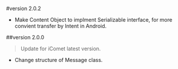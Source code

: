 #version 2.0.2
* Make Content Object to implment Serializable interface, for more convient transfer by Intent in Android.

##version 2.0.0
>Update for iComet latest version.
* Change structure of Message class.